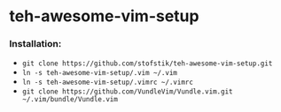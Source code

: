 # teh-awesome-vim-setup

### Installation:

- ```git clone https://github.com/stofstik/teh-awesome-vim-setup.git```
- ```ln -s teh-awesome-vim-setup/.vim ~/.vim```
- ```ln -s teh-awesome-vim-setup/.vimrc ~/.vimrc```
- ```git clone https://github.com/VundleVim/Vundle.vim.git ~/.vim/bundle/Vundle.vim```

